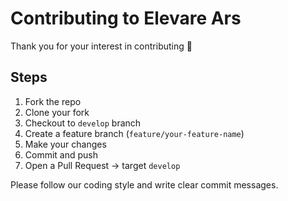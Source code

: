 # Contributing to Elevare Ars

Thank you for your interest in contributing 💜

## Steps
1. Fork the repo
2. Clone your fork
3. Checkout to `develop` branch
4. Create a feature branch (`feature/your-feature-name`)
5. Make your changes
6. Commit and push
7. Open a Pull Request → target `develop`

Please follow our coding style and write clear commit messages.